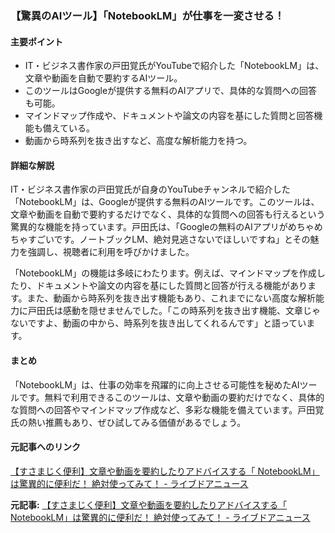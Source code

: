 ### 【驚異のAIツール】「NotebookLM」が仕事を一変させる！

#### 主要ポイント
- IT・ビジネス書作家の戸田覚氏がYouTubeで紹介した「NotebookLM」は、文章や動画を自動で要約するAIツール。
- このツールはGoogleが提供する無料のAIアプリで、具体的な質問への回答も可能。
- マインドマップ作成や、ドキュメントや論文の内容を基にした質問と回答機能も備えている。
- 動画から時系列を抜き出すなど、高度な解析能力を持つ。

#### 詳細な解説
IT・ビジネス書作家の戸田覚氏が自身のYouTubeチャンネルで紹介した「NotebookLM」は、Googleが提供する無料のAIツールです。このツールは、文章や動画を自動で要約するだけでなく、具体的な質問への回答も行えるという驚異的な機能を持っています。戸田氏は、「Googleの無料のAIアプリがめちゃめちゃすごいです。ノートブックLM、絶対見逃さないでほしいですね」とその魅力を強調し、視聴者に利用を呼びかけました。

「NotebookLM」の機能は多岐にわたります。例えば、マインドマップを作成したり、ドキュメントや論文の内容を基にした質問と回答が行える機能があります。また、動画から時系列を抜き出す機能もあり、これまでにない高度な解析能力に戸田氏は感動を隠せませんでした。「この時系列を抜き出す機能、文章じゃないですよ、動画の中から、時系列を抜き出してくれるんです」と語っています。

#### まとめ
「NotebookLM」は、仕事の効率を飛躍的に向上させる可能性を秘めたAIツールです。無料で利用できるこのツールは、文章や動画の要約だけでなく、具体的な質問への回答やマインドマップ作成など、多彩な機能を備えています。戸田覚氏の熱い推薦もあり、ぜひ試してみる価値があるでしょう。

#### 元記事へのリンク
[【すさまじく便利】文章や動画を要約したりアドバイスする「 NotebookLM」は驚異的に便利だ！ 絶対使ってみて！ - ライブドアニュース](https://news.livedoor.com/article/detail/25345678/)

**元記事:** [【すさまじく便利】文章や動画を要約したりアドバイスする「 NotebookLM」は驚異的に便利だ！ 絶対使ってみて！ - ライブドアニュース](https://news.livedoor.com/article/detail/28727950/)